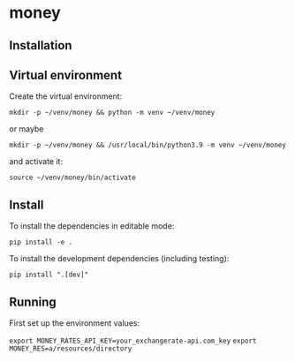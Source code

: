 # money


## Installation

## Virtual environment

Create the virtual environment:

`mkdir -p ~/venv/money && python -m venv ~/venv/money`

or maybe

`mkdir -p ~/venv/money && /usr/local/bin/python3.9 -m venv ~/venv/money`

and activate it:

`source ~/venv/money/bin/activate`

## Install

To install the dependencies in editable mode:

`pip install -e .`

To install the development dependencies (including testing):

`pip install ".[dev]"`

## Running

First set up the environment values:

`export MONEY_RATES_API_KEY=your_exchangerate-api.com_key`
`export MONEY_RES=a/resources/directory`
